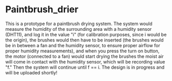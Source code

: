 # Paintbrush_drier
This is a prototype for a paintbrush drying system. The system would measure the humidity of the surrounding area with a humidity sensor (DHT11), and log it in the value "i" (for calibration purposes, since i would be the origin), the brushes would then have to be inserted (the brushes would be in between a fan and the humidity sensor, to ensure proper airflow for proper humidity measurements), and when you press the turn on button, the motor (connected to a fan) would start drying the brushes the moist air will come in contact with the humidity sensor, which will be recording value "f." Then the system will continue until f == i. 
The design is in progress and will be uploaded shortly!
